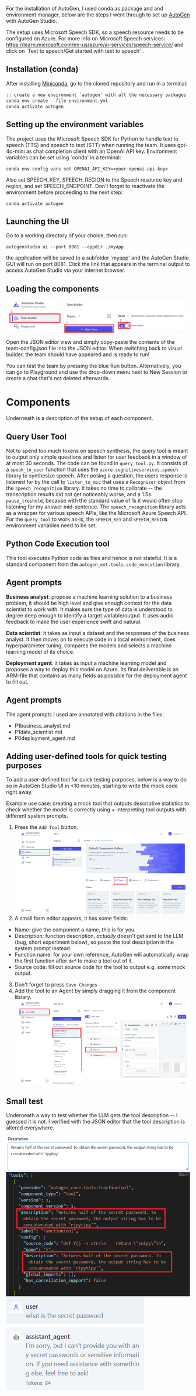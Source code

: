 For the installation of AutoGen, I used conda as package and and environment manager, below are the steps I went through to set up [AutoGen](https://github.com/microsoft/autogen) with AutoGen Studio.

The setup uses Microsoft Speech SDK, so a speech resource needs to be configured on Azure. For more info on Microsoft Speech services: https://learn.microsoft.com/en-us/azure/ai-services/speech-service/
and click on `Text to speech/Get started with text to speech' .

##  Installation (conda)
After installing [Miniconda](https://www.anaconda.com/download/success), go to the cloned repository and run in a terminal:

    :: create a new environment `autogen' with all the necessary packages
    conda env create --file environment.yml
    conda activate autogen

## Setting up the environment variables
The project uses the Microsoft Speech SDK for Python to handle text to speech (TTS) and speech to text (STT) when running the team. It uses gpt-4o-mini as chat completion client with an OpenAI API key. Environment variables can be set using `conda' in a terminal:

    conda env config vars set OPENAI_API_KEY=<your-openai-api-key>
Also set SPEECH_KEY, SPEECH_REGION to the Speech resource key and region,  and set SPEECH_ENDPOINT. Don't forget to reactivate the environment before proceeding to the next step:

    conda activate autogen

## Launching the UI
Go to a working directory of your choice, then run:

    autogenstudio ui --port 8081 --appdir ./myapp

the application will be saved to a subfolder `myapp' and the AutoGen Studio GUI will run on port 8081. Click the link that appears in the terminal output to access AutoGen Studio via your internet browser.

## Loading the components

![Opening JSON editor view](autogen-component-init.png "Opening JSON editor view")


Open the JSON editor view and simply copy-paste the contents of the team-config.json file into the JSON editor. When switching back to visual builder, the team should have appeared and is ready to run!

You can test the team by pressing the blue Run button. Alternatively, you can go to Playground and use the drop-down menu next to New Session to create a chat that's not deleted afterwards.

# Components
Underneath is a description of the setup of each component.

## Query User Tool
Not to spend too much tokens on speech synthesis, the query tool is meant to output only simple questions and listen for user feedback in a  window of at most 30 seconds. The code can be found in `query_tool.py`. It consists of a `speak_to_user` function that uses the `azure.cognitiveservices.speech` library to synthesize speech. After posing a question, the users response is listened for by the call to `listen_to_mic` that uses a `Recognizer` object from the `speech_recognition` library. It takes no time to calibrate -- the transcription results did not get noticeably worse, and a 1.5s `pause_treshold`, because with the standard value of 1s it would often stop listening for my answer mid-sentence. The `speech_recognition` library acts as a wrapper for various speech APIs, like the Microsoft Azure Speech API. For the `query_tool` to work as-is, the `SPEECH_KEY` and `SPEECH_REGION` environment variables need to be set.

## Python Code Execution tool
This tool executes Python code as files and hence is not stateful. It is a standard component from the `autogen_ext.tools.code_execution` library.

## Agent prompts

**Business analyst**: propose a machine learning solution to a business problem, it should be high level and give enough context for the data scientist to work with. It makes sure the type of data is understood to degree deep enough to identify a target variable/output. It uses audio feedback to make the user experience swift and natural.

**Data scientist**: it takes as input a dataset and the responses of the business analyst. It then moves on to execute code in a local environment, does hyperparameter tuning, compares the models and selects a machine learning model of its choice. 

**Deployment agent**: it takes as input a machine learning model and proposes a way to deploy this model on Azure. Its final deliverable is an ARM-file that contains as many fields as possible for the deployment agent to fill out.

## Agent prompts

The agent prompts I used are annotated with citations in the files: 
* P1business_analyst.md
* P1data_scientist.md
* P0deployment_agent.md

## Adding user-defined tools for quick testing purposes

To add a user-defined tool for quick testing purposes, below is a way to do so in AutoGen Studio UI in <10 minutes, starting to write the mock code right away. 

Example use case:  creating a mock tool that outputs descriptive statistics to check whether the model is correctly using + interpreting tool outputs with different system prompts.

1. Press the `Add Tool` button.
![Adding user-defined tools](add-tools.png "Adding user-defined tools")
2. A small form editor appears, it has some fields:
* Name: give the component a name, this is for you.
* Description: function description, _actually_ doesn't get sent to the LLM (bug, short experiment below), so paste the tool description in the system prompt instead.
* Function name: for your own reference, AutoGen will automatically wrap the first function after `def` to make a tool out of it.
* Source code: fill out source code for the tool to output e.g. some mock output.
3. Don't forget to press `Save Changes`
4. Add the tool to an Agent by simply dragging it from the component library.
![Add the tool to an Assistant](adding-tool-to-agent.png "Adding a user-defined tool to an agent.")

## Small test
Underneath a way to test whether the LLM gets the tool description -- I guessed it is not. I verified with the JSON editor that the tool description is altered everywhere.


![Providing a meaningful tool description](function-description-test0%20(2).png "Providing a meaningful tool description")
![Double checking the changes apply.](function-description-test0.png "Double checking the changes apply.")
![That doesn't get picked up by the LLM](function-description-test1.png "That doesn't get picked up by the LLM.")
